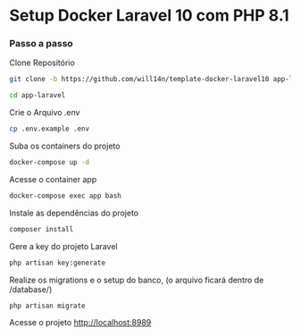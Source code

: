 
# Setup Docker Laravel 10 com PHP 8.1

### Passo a passo
Clone Repositório
```sh
git clone -b https://github.com/will14n/template-docker-laravel10 app-laravel
```
```sh
cd app-laravel
```


Crie o Arquivo .env
```sh
cp .env.example .env
```


Suba os containers do projeto
```sh
docker-compose up -d
```


Acesse o container app
```sh
docker-compose exec app bash
```


Instale as dependências do projeto
```sh
composer install
```


Gere a key do projeto Laravel
```sh
php artisan key:generate
```


Realize os migrations e o setup do banco, (o arquivo ficará dentro de /database/)
```sh
php artisan migrate
```


Acesse o projeto
[http://localhost:8989](http://localhost:8989)
